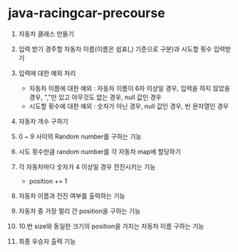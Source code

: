 # java-racingcar-precourse

1. 자동차 클래스 만들기
2. 입력 받기
   경주할 자동차 이름(이름은 쉽표(,) 기준으로 구분)과 시도할 횟수 입력받기
3. 입력에 대한 예외 처리

   * 자동차 이름에 대한 예외 : 자동차 이름이 6자 이상일 경우, 입력을 하지 않았을 경우, ","만 있고 아무것도 없는 경우, null 값인 경우
   * 시도할 횟수에 대한 예외 : 숫자가 아닌 경우, null 값인 경우, 빈 문자열인 경우
4. 자동차 개수 구하기
5. 0 ~ 9 사이의 Random number를 구하는 기능
6. 시도 횟수만큼 random number를 각 자동차 map에 할당하기
7. 각 자동차마다 숫자가 4 이상일 경우 전진시키는 기능

   * position += 1
8. 자동차 이름과 전진 여부를 출력하는 기능
9. 자동차 중 가장 멀리 간 position을 구하는 기능
10. 10.번 size와 동일한 크기의 position을 가지는 자동차 이름 구하는 기능
11. 최종 우승자 출력 기능
